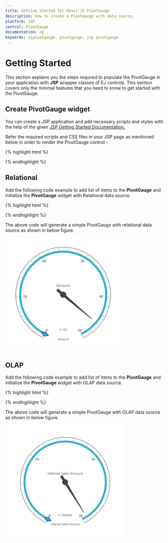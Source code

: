 ```yaml
---
title: Getting Started for React JS PivotGauge
description: How to create a PivotGauge with data source.
platform: JSP
control: PivotGauge
documentation: ug
keywords: ejpivotgauge, pivotgauge, jsp pivotgauge
---
```


# Getting Started

This section explains you the steps required to populate the PivotGauge in your application with **JSP** wrapper classes of EJ controls. This section covers only the minimal features that you need to know to get started with the PivotGauge.

## Create PivotGauge widget

You can create a JSP application and add necessary scripts and styles with the help of the given [JSP Getting Started Documentation.](/jsp/Getting-Started)

Refer the required scripts and CSS files in your JSP page as mentioned below in order to render the PivotGauge control - 

{% highlight html %}

<!DOCTYPE html>
<html>
	<head>
			<title>Getting Started - PivotGauge</title>
			<link href="http://cdn.syncfusion.com/{{ site.releaseversion }}/js/web/flat-azure/ej.web.all.min.css" rel="stylesheet" />
			<link href="http://cdn.syncfusion.com/{{ site.releaseversion }}/js/web/responsive-css/ej.responsive.css" rel="stylesheet" />
			<script src="http://cdn.syncfusion.com/js/assets/external/jquery-3.0.0.min.js"></script>
			<script src="http://cdn.syncfusion.com/js/assets/external/jsrender.min.js"></script>
			<script src="http://cdn.syncfusion.com/{{ site.releaseversion }}/js/web/ej.web.all.min.js"></script>
	</head>
</html>

{% endhighlight %}

## Relational

Add the following code example to add list of items to the **PivotGauge** and initialize the **PivotGauge** widget with Relational data source.

{% highlight html %}

<div class="cols-sample-area">
<ej:pivotGauge id="PivotGauge1" isResponsive="true" enableTooltip="true" load="loadData" beforePivotEnginePopulate="beforePivotEnginePopulate">
<ej:pivotGauge-dataSource>
<ej:pivotGauge-dataSource-rows>
<ej:pivotGauge-dataSource-row fieldName="Date" ></ej:pivotGauge-dataSource-row>
</ej:pivotGauge-dataSource-rows>
<ej:pivotGauge-dataSource-columns>
<ej:pivotGauge-dataSource-column fieldName="Country" ></ej:pivotGauge-dataSource-column>
</ej:pivotGauge-dataSource-columns>
<ej:pivotGauge-dataSource-values>
<ej:pivotGauge-dataSource-value fieldName="Amount" ></ej:pivotGauge-dataSource-value>
</ej:pivotGauge-dataSource-values>
</ej:pivotGauge-dataSource>
<ej:pivotGauge-labelFormatSettings decimalPlaces="2"></ej:pivotGauge-labelFormatSettings>
</ej:pivotGauge>
</div>
<script type="text/javascript">
	function loadData(args) {
		args.model.dataSource.data = [
	        { Amount: 100, Country: "Canada", Date: "FY 2005", Product: "Bike", Quantity: 2, State: "Alberta" },
	        { Amount: 200, Country: "Canada", Date: "FY 2006", Product: "Van", Quantity: 3, State: "British Columbia" },
	        { Amount: 300, Country: "Canada", Date: "FY 2007", Product: "Car", Quantity: 4, State: "Brunswick" },
	        { Amount: 150, Country: "Canada", Date: "FY 2008", Product: "Bike", Quantity: 3, State: "Manitoba" },
	        { Amount: 200, Country: "Canada", Date: "FY 2006", Product: "Car", Quantity: 4, State: "Ontario" },
	        { Amount: 100, Country: "Canada", Date: "FY 2007", Product: "Van", Quantity: 1, State: "Quebec" },
	        { Amount: 200, Country: "France", Date: "FY 2005", Product: "Bike", Quantity: 2, State: "Charente-Maritime" },
	        { Amount: 250, Country: "France", Date: "FY 2006", Product: "Van", Quantity: 4, State: "Essonne" },
	        { Amount: 300, Country: "France", Date: "FY 2007", Product: "Car", Quantity: 3, State: "Garonne (Haute)" },
	        { Amount: 150, Country: "France", Date: "FY 2008", Product: "Van", Quantity: 2, State: "Gers" },
	        { Amount: 200, Country: "Germany", Date: "FY 2006", Product: "Van", Quantity: 3, State: "Bayern" },
	        { Amount: 250, Country: "Germany", Date: "FY 2007", Product: "Car", Quantity: 3, State: "Brandenburg" },
	        { Amount: 150, Country: "Germany", Date: "FY 2008", Product: "Car", Quantity: 4, State: "Hamburg" },
	        { Amount: 200, Country: "Germany", Date: "FY 2008", Product: "Bike", Quantity: 4, State: "Hessen" },
	        { Amount: 150, Country: "Germany", Date: "FY 2007", Product: "Van", Quantity: 3, State: "Nordrhein-Westfalen" },
	        { Amount: 100, Country: "Germany", Date: "FY 2005", Product: "Bike", Quantity: 2, State: "Saarland" },
	        { Amount: 150, Country: "United Kingdom", Date: "FY 2008", Product: "Bike", Quantity: 5, State: "England" },
	        { Amount: 250, Country: "United States", Date: "FY 2007", Product: "Car", Quantity: 4, State: "Alabama" },
	        { Amount: 200, Country: "United States", Date: "FY 2005", Product: "Van", Quantity: 4, State: "California" },
	        { Amount: 100, Country: "United States", Date: "FY 2006", Product: "Bike", Quantity: 2, State: "Colorado" },
	        { Amount: 150, Country: "United States", Date: "FY 2008", Product: "Car", Quantity: 3, State: "New Mexico" },
	        { Amount: 200, Country: "United States", Date: "FY 2005", Product: "Bike", Quantity: 4, State: "New York" },
	        { Amount: 250, Country: "United States", Date: "FY 2008", Product: "Car", Quantity: 3, State: "North Carolina" },
	        { Amount: 300, Country: "United States", Date: "FY 2007", Product: "Van", Quantity: 4, State: "South Carolina" }
	    ];	
	}

    function beforePivotEnginePopulate(args) {
        this.model.backgroundColor = "transparent";
		this.model.scales = [];
		this.model.scales[0] = {"showRanges":true,"radius":150,"showScaleBar":true,"size":1,"border":{"width":0.5},"showIndicators":true,"showLabels":true,"pointers":[{"showBackNeedle":true,"backNeedleLength":20,"length":120,"width":7},{"type":"marker","markerType":"diamond","distanceFromScale":5,"placement":"center","backgroundColor":"#29A4D9","length":25,"width":15}],"ticks":[{"type":"major","distanceFromScale":2,"height":16,"width":1,"color":"#8c8c8c"},{"type":"minor","height":6,"width":1,"distanceFromScale":2,"color":"#8c8c8c"}],"labels":[{"color":"#8c8c8c"}],"ranges":[{"distanceFromScale":-5,"backgroundColor":"#fc0606","border":{"color":"#fc0606"}},{"distanceFromScale":-5}],"customLabels":[{"position":{"x":180,"y":290},"font":{"size":"10px","fontFamily":"Segoe UI","fontStyle":"Normal"},"color":"#666666"},{"position":{"x":180,"y":320},"font":{"size":"10px","fontFamily":"Segoe UI","fontStyle":"Normal"},"color":"#666666"},{"position":{"x":180,"y":150},"font":{"size":"12px","fontFamily":"Segoe UI","fontStyle":"Normal"},"color":"#666666"}],"pointerCap":{"radius":7,"borderWidth":3,"interiorGradient":null,"borderColor":null,"backgroundColor":null},"sweepAngle":310,"startAngle":115,"majorIntervalValue":10,"minorIntervalValue":2,"maximum":null,"minimum":null,"backgroundColor":null,"direction":"clockwise","showPointers":true,"showTicks":true,"opacity":1,"shadowOffset":0,"indicators":[{"height":15,"width":15,"type":"circle","imageUrl":null,"position":{"x":0,"y":0},"stateRanges":[{"endValue":0,"startValue":0,"backgroundColor":null,"borderColor":null,"text":"","textColor":null,"font":null}]}],"subGauges":[{"height":150,"width":150,"position":{"x":0,"y":0}}]};					
    }
</script>

{% endhighlight %}

The above code will generate a simple PivotGauge with relational data source as shown in below figure.

![](Getting-Started_images/relational_default.png)

## OLAP

Add the following code example to add list of items to the **PivotGauge** and initialize the **PivotGauge** widget with OLAP data source.

{% highlight html %}

<div class="cols-sample-area">
<ej:pivotGauge id="PivotGauge1" isResponsive="true" enableTooltip="true" beforePivotEnginePopulate="beforePivotEnginePopulate">
<ej:pivotGauge-dataSource data="//bi.syncfusion.com/olap/msmdpump.dll" catalog="Adventure Works DW 2008 SE" cube="Adventure Works">
<ej:pivotGauge-dataSource-rows>
<ej:pivotGauge-dataSource-row fieldName="[Date].[Fiscal]"></ej:pivotGauge-dataSource-row>
</ej:pivotGauge-dataSource-rows>
<ej:pivotGauge-dataSource-columns>
<ej:pivotGauge-dataSource-column fieldName="[Customer].[Customer Geography]"></ej:pivotGauge-dataSource-column>
</ej:pivotGauge-dataSource-columns>
<ej:pivotGauge-dataSource-values>
<ej:pivotGauge-dataSource-value axis="columns">
<ej:pivotGauge-dataSource-value-measures>
<ej:pivotGauge-dataSource-value-measure fieldName="[Measures].[Internet Sales Amount]"></ej:pivotGauge-dataSource-value-measure>
</ej:pivotGauge-dataSource-value-measures>
</ej:pivotGauge-dataSource-value>
</ej:pivotGauge-dataSource-values>
</ej:pivotGauge-dataSource>
<ej:pivotGauge-labelFormatSettings decimalPlaces="2"></ej:pivotGauge-labelFormatSettings>
</ej:pivotGauge>
</div>
<script type="text/javascript">
    function beforePivotEnginePopulate(args) {
        this.model.backgroundColor = "transparent";
		this.model.scales = [];
		this.model.scales[0] = {"showRanges":true,"radius":150,"showScaleBar":true,"size":1,"border":{"width":0.5},"showIndicators":true,"showLabels":true,"pointers":[{"showBackNeedle":true,"backNeedleLength":20,"length":120,"width":7},{"type":"marker","markerType":"diamond","distanceFromScale":5,"placement":"center","backgroundColor":"#29A4D9","length":25,"width":15}],"ticks":[{"type":"major","distanceFromScale":2,"height":16,"width":1,"color":"#8c8c8c"},{"type":"minor","height":6,"width":1,"distanceFromScale":2,"color":"#8c8c8c"}],"labels":[{"color":"#8c8c8c"}],"ranges":[{"distanceFromScale":-5,"backgroundColor":"#fc0606","border":{"color":"#fc0606"}},{"distanceFromScale":-5}],"customLabels":[{"position":{"x":180,"y":290},"font":{"size":"10px","fontFamily":"Segoe UI","fontStyle":"Normal"},"color":"#666666"},{"position":{"x":180,"y":320},"font":{"size":"10px","fontFamily":"Segoe UI","fontStyle":"Normal"},"color":"#666666"},{"position":{"x":180,"y":150},"font":{"size":"12px","fontFamily":"Segoe UI","fontStyle":"Normal"},"color":"#666666"}],"pointerCap":{"radius":7,"borderWidth":3,"interiorGradient":null,"borderColor":null,"backgroundColor":null},"sweepAngle":310,"startAngle":115,"majorIntervalValue":10,"minorIntervalValue":2,"maximum":null,"minimum":null,"backgroundColor":null,"direction":"clockwise","showPointers":true,"showTicks":true,"opacity":1,"shadowOffset":0,"indicators":[{"height":15,"width":15,"type":"circle","imageUrl":null,"position":{"x":0,"y":0},"stateRanges":[{"endValue":0,"startValue":0,"backgroundColor":null,"borderColor":null,"text":"","textColor":null,"font":null}]}],"subGauges":[{"height":150,"width":150,"position":{"x":0,"y":0}}]};
	}
</script>

{% endhighlight %}

The above code will generate a simple PivotGauge with OLAP data source as shown in below figure.

![](Getting-Started_images/olap_default.png)